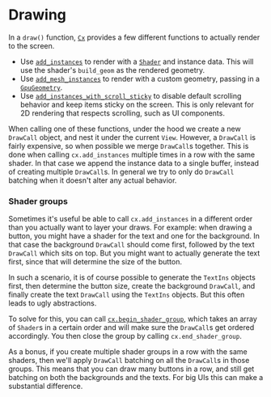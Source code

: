 # Drawing

In a `draw()` function, [`Cx`](/target/doc/wrflib/struct.Cx.html) provides a few different functions to actually render to the screen.
 * Use [`add_instances`](/target/doc/wrflib/struct.Cx.html#method.add_instances) to render with a [`Shader`](/target/doc/wrflib/struct.Shader.html) and instance data. This will use the shader's `build_geom` as the rendered geometry.
 * Use [`add_mesh_instances`](/target/doc/wrflib/struct.Cx.html#method.add_mesh_instances) to render with a custom geometry, passing in a [`GpuGeometry`](/target/doc/wrflib/struct.GpuGeometry.html).
 * Use [`add_instances_with_scroll_sticky`](/target/doc/wrflib/struct.Cx.html#method.add_instances_with_scroll_sticky) to disable default scrolling behavior and keep items sticky on the screen. This is only relevant for 2D rendering that respects scrolling, such as UI components.

When calling one of these functions, under the hood we create a new `DrawCall` object, and nest it under the current `View`. However, a `DrawCall` is fairly expensive, so when possible we merge `DrawCall`s together. This is done when calling `cx.add_instances` multiple times in a row with the same shader. In that case we append the instance data to a single buffer, instead of creating multiple `DrawCall`s. In general we try to only do `DrawCall` batching when it doesn't alter any actual behavior.

### Shader groups

Sometimes it's useful be able to call `cx.add_instances` in a different order than you actually want to layer your draws. For example: when drawing a button, you might have a shader for the text and one for the background. In that case the background `DrawCall` should come first, followed by the text `DrawCall` which sits on top. But you might want to actually generate the text first, since that will determine the size of the button.

In such a scenario, it is of course possible to generate the `TextIns` objects first, then determine the button size, create the background `DrawCall`, and finally create the text `DrawCall` using the `TextIns` objects. But this often leads to ugly abstractions.

To solve for this, you can call [`cx.begin_shader_group`](/target/doc/wrflib/struct.Cx.html#method.begin_shader_group), which takes an array of `Shader`s in a certain order and will make sure the `DrawCall`s get ordered accordingly. You then close the group by calling `cx.end_shader_group`.

As a bonus, if you create multiple shader groups in a row with the same shaders, then we'll apply `DrawCall` batching on all the `DrawCall`s in those groups. This means that you can draw many buttons in a row, and still get batching on both the backgrounds and the texts. For big UIs this can make a substantial difference.
